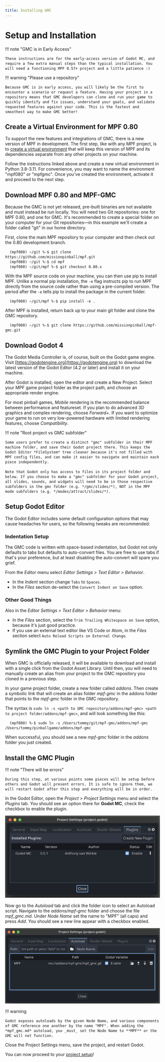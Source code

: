 ```yaml
---
title: Installing GMC
---
```


# Setup and Installation

!!! note "GMC is in Early Access"

    These instructions are for the early-access version of Godot MC, and require a few extra manual steps than the typical installation. You will need a functioning MPF 0.57+ project and a little patience :)

!!! warning "Please use a repository"

    Because GMC is in early access, you will likely be the first to encounter a scenario or request a feature. Having your project in a repository means that GMC developers can clone and run your game to quickly identify and fix issues, understand your goals, and validate requested features against your code. This is the fastest and smoothest way to make GMC better!

## Create a Virtual Environment for MPF 0.80

To support the new features and integrations of GMC, there is a new version of MPF in development. The first step, like with any MPF project, is to [create a virtual environment](../install/virtual-environments.md) that will keep this version of MPF and its dependencies separate from any other projects on your machine.

Follow the instructions linked above and create a new virtual environment in Python 3.8-3.11. For convenience, you may want to name the environment "mpf080" or "mpfgmc". Once you've created the environment, activate it and proceed to the next step.

## Download MPF 0.80 and MPF-GMC

Because the GMC is not yet released, pre-built binaries are not available and must instead be run locally. You will need two Git repositories: one for MPF 0.80, and one for GMC. It's recommended to create a special folder on your computer for your Git repositories—in this example we'll create a folder called "git" in our home directory.

First, clone the main MPF repository to your computer and then check out the 0.80 development branch.

``` console
  (mpf080) ~/git %-$ git clone https://github.com/missionpinball/mpf.git
  (mpf080) ~/git %-$ cd mpf
  (mpf080) ~/git/mpf %-$ git checkout 0.80.x
```

With the MPF source code on your machine, you can then use pip to install MPF. Unlike a normal pip installation, the `-e` flag instructs pip to run MPF directly from the source code rather than using a pre-compiled version. The period after the `-e` tells pip to install the package in the current folder.

``` console
  (mpf080) ~/git/mpf %-$ pip install -e .
```

After MPF is installed, return back up to your main git folder and clone the GMC repository.

``` console
  (mpf080) ~/git %-$ git clone https://github.com/missionpinball/mpf-gmc.git
```

## Download Godot 4

The Godot Media Controller is, of course, built on the Godot game engine. Visit [https://godotengine.org](https://godotengine.org) to download the latest version of the Godot Editor (4.2 or later) and install it on your machine.

After Godot is installed, open the editor and create a New Project. Select your MPF game project folder as the project path, and choose an appropriate render engine.

For most pinball games, *Mobile* rendering is the recommended balance between performance and featureset. If you plan to do advanced 3D graphics and complex rendering, choose *Forward+*. If you want to optimize your game to run on very low-powered hardware with limited rendering features, choose *Compatibility*.

!!! note "Root project vs GMC subfolder"

    Some users prefer to create a distinct "gmc" subfolder in their MPF machine folder, and save their Godot project there. This keeps the Godot Editor *FileSystem* tree cleaner because it's not filled with MPF config files, and can make it easier to navigate and maintain each piece independently.

    Note that Godot only has access to files in its project folder and below. If you choose to make a "gmc" subfolder for your Godot project, all slides, sounds, and widgets will need to be in those respective subfolders in the gmc folder (e.g. */gmc/slides/*), NOT in the MPF mode subfolders (e.g. */modes/attract/slides/*).

## Setup Godot Editor

The Godot Editor includes some default configuration options that may cause headaches for users, so the following tweaks are recommended:

### Indentation Setup

The GMC code is written with space-based indentation, but Godot not only defaults to tabs but defaults to auto-convert files. You are free to use tabs if that's your preference, but at least disabling the auto-convert will spare you grief.

From the *Editor* menu select *Editor Settings > Text Editor > Behavior*.

  *  In the *Indent* section change `Tabs` to `Spaces`.
  *  In the *Files* section de-select the `Convert Indent on Save` option.

### Other Good Things

Also in the *Editor Settings > Text Editor > Behavior* menu:

  *  In the *Files* section, select the `Trim Trailing Whitespace on Save` option, because it's just good practice.
  *  If you use an external text editor like VS Code or Atom, in the *Files* section select `Auto Reload Scripts on External Change`.


## Symlink the GMC Plugin to your Project Folder

When GMC is officially released, it will be available to download and install with a single click from the Godot Asset Library. Until then, you will need to manually create an alias from your project to the GMC repository you cloned in a previous step.

In your game project folder, create a new folder called *addons*. Then create a symbolic link that will create an alias folder *mpf-gmc* in the addons folder that points to the *mpf-gmc* folder in the GMC repository.

The syntax is `sudo ln -s <path to GMC repository/addons/mpf-gmc> <path to project folder/addons/mpf-gmc>`, and will look something like this:

``` console
  (mpf080) %-$ sudo ln -s /Users/tommy/git/mpf-gmc/addons/mpf-gmc /Users/tommy/pinballgame/addons/mpf-gmc
```

When successful, you should see a new *mpf-gmc* folder in the *addons* folder you just created.

## Install the GMC Plugin

!!! note "There will be errors"

    During this step, at various points some pieces will be setup before others and Godot will present errors. It is safe to ignore them, we will restart Godot after this step and everything will be in order.

In the Godot Editor, open the *Project > Project Settings* menu and select the *Plugins* tab. You should see an option there for **Godot MC**, check the checkbox to enable the plugin.

![image](images/project_settings_plugins.png)

Now go to the *Autoload* tab and click the folder icon to select an Autoload script. Navigate to the *addons/mpf-gmc* folder and choose the file *mpf_gmc.md*. Under *Node Name* set the name to "MPF" (all caps) and press *Add*. You should see a new line appear with a checkbox enabled.

![image](images/project_settings_autoload.png)

!!! warning

    Godot exposes autoloads by the given Node Name, and various components of GMC reference one another by the name "MPF". When adding the *mpf_gmc.md* autoload, you _must_ set the Node Name to **MPF** or the GMC will not function.

Close the Project Settings menu, save the project, and restart Godot.

You can now proceed to your [project setup](setup.md)!
